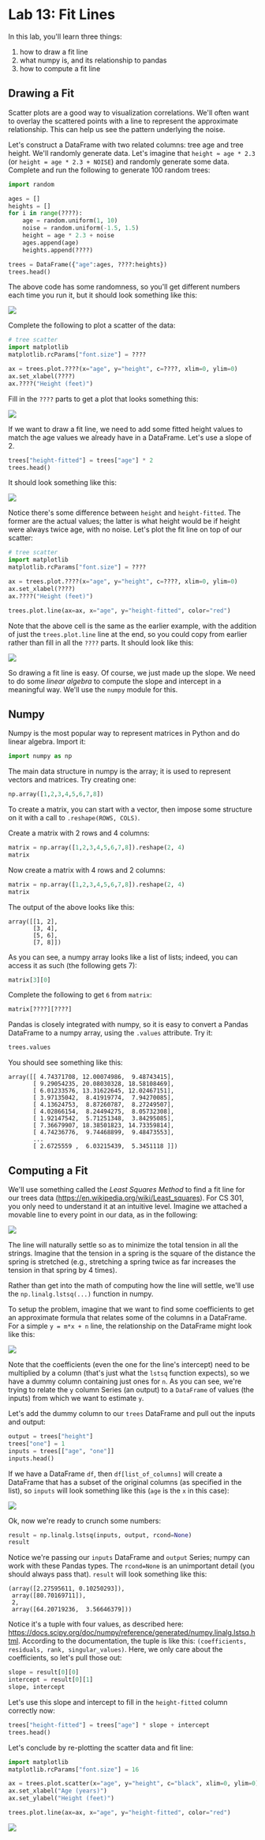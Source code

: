 # Lab 13: Fit Lines

In this lab, you'll learn three things:

1. how to draw a fit line
2. what numpy is, and its relationship to pandas
3. how to compute a fit line

## Drawing a Fit

Scatter plots are a good way to visualization correlations.  We'll
often want to overlay the scattered points with a line to represent
the approximate relationship.  This can help us see the pattern
underlying the noise.

Let's construct a DataFrame with two related columns: tree age and
tree height.  We'll randomly generate data.  Let's imagine that
`height ≈ age * 2.3` (or `height = age * 2.3 + NOISE`) and randomly
generate some data.  Complete and run the following to generate 100
random trees:

```python
import random

ages = []
heights = []
for i in range(????):
    age = random.uniform(1, 10)
    noise = random.uniform(-1.5, 1.5)
    height = age * 2.3 + noise
    ages.append(age)
    heights.append(????)

trees = DataFrame({"age":ages, ????:heights})
trees.head()
```

The above code has some randomness, so you'll get different numbers
each time you run it, but it should look something like this:

<img src="tree-df.png">

Complete the following to plot a scatter of the data:

```python
# tree scatter
import matplotlib
matplotlib.rcParams["font.size"] = ????

ax = trees.plot.????(x="age", y="height", c=????, xlim=0, ylim=0)
ax.set_xlabel(????)
ax.????("Height (feet)")
```

Fill in the `????` parts to get a plot that looks something this:

<img src="scatter.png">

If we want to draw a fit line, we need to add some fitted height
values to match the age values we already have in a DataFrame.
Let's use a slope of 2.

```python
trees["height-fitted"] = trees["age"] * 2
trees.head()
```

It should look something like this:

<img src="tree-df-2.png">

Notice there's some difference between `height` and `height-fitted`.
The former are the actual values; the latter is what height would be
if height were always twice age, with no noise.  Let's plot the fit
line on top of our scatter:

```python
# tree scatter
import matplotlib
matplotlib.rcParams["font.size"] = ????

ax = trees.plot.????(x="age", y="height", c=????, xlim=0, ylim=0)
ax.set_xlabel(????)
ax.????("Height (feet)")

trees.plot.line(ax=ax, x="age", y="height-fitted", color="red")
```

Note that the above cell is the same as the earlier example, with the
addition of just the `trees.plot.line` line at the end, so you could
copy from earlier rather than fill in all the `????` parts.  It should
look like this:

<img src="scatter-2.png">

So drawing a fit line is easy.  Of course, we just made up the slope.
We need to do some *linear algebra* to compute the slope and intercept
in a meaningful way.  We'll use the `numpy` module for this.

## Numpy

Numpy is the most popular way to represent matrices in Python and do
linear algebra.  Import it:

```python
import numpy as np
```

The main data structure in numpy is the array; it is used to represent
vectors and matrices.  Try creating one:

```python
np.array([1,2,3,4,5,6,7,8])
```

To create a matrix, you can start with a vector, then impose some
structure on it with a call to `.reshape(ROWS, COLS)`.

Create a matrix with 2 rows and 4 columns:

```python
matrix = np.array([1,2,3,4,5,6,7,8]).reshape(2, 4)
matrix
```

Now create a matrix with 4 rows and 2 columns:

```python
matrix = np.array([1,2,3,4,5,6,7,8]).reshape(2, 4)
matrix
```

The output of the above looks like this:

```
array([[1, 2],
       [3, 4],
       [5, 6],
       [7, 8]])
```

As you can see, a numpy array looks like a list of lists; indeed, you
can access it as such (the following gets 7):

```python
matrix[3][0]
```

Complete the following to get `6` from `matrix`:

```python
matrix[????][????]
```

Pandas is closely integrated with numpy, so it is easy to convert a
Pandas DataFrame to a numpy array, using the `.values` attribute.  Try
it:

```python
trees.values
```

You should see something like this:

```
array([[ 4.74371708, 12.00074986,  9.48743415],
       [ 9.29054235, 20.08030328, 18.58108469],
       [ 6.01233576, 13.31622645, 12.02467151],
       [ 3.97135042,  8.41919774,  7.94270085],
       [ 4.13624753,  8.87260787,  8.27249507],
       [ 4.02866154,  8.24494275,  8.05732308],
       [ 1.92147542,  5.71251348,  3.84295085],
       [ 7.36679907, 18.38501823, 14.73359814],
       [ 4.74236776,  9.74468899,  9.48473553],
       ...
       [ 2.6725559 ,  6.03215439,  5.3451118 ]])
```

## Computing a Fit

We'll use something called the *Least Squares Method* to find a fit
line for our trees data (https://en.wikipedia.org/wiki/Least_squares).
For CS 301, you only need to understand it at an intuitive level.
Imagine we attached a movable line to every point in our data, as in
the following:

<img src="springs.png">

The line will naturally settle so as to minimize the total tension in
all the strings.  Imagine that the tension in a spring is the square
of the distance the spring is stretched (e.g., stretching a spring
twice as far increases the tension in that spring by 4 times).

Rather than get into the math of computing how the line will settle,
we'll use the `np.linalg.lstsq(...)` function in numpy.

To setup the problem, imagine that we want to find some coefficients
to get an approximate formula that relates some of the columns in a
DataFrame.  For a simple `y = m*x + n` line, the relationship on the
DataFrame might look like this:

<img src="columns.png">

Note that the coefficients (even the one for the line's intercept)
need to be multiplied by a column (that's just what the `lstsq`
function expects), so we have a dummy column containing just ones for
`n`.  As you can see, we're trying to relate the `y` column Series (an
output) to a `DataFrame` of values (the inputs) from which we want to
estimate `y`.

Let's add the dummy column to our `trees` DataFrame and pull out the
inputs and output:

```python
output = trees["height"]
trees["one"] = 1
inputs = trees[["age", "one"]]
inputs.head()
```

If we have a DataFrame `df`, then `df[list_of_columns]` will create a
DataFrame that has a subset of the original columns (as specified in
the list), so `inputs` will look something like this (`age` is the
`x` in this case):

<img src="inputs.png">

Ok, now we're ready to crunch some numbers:

```python
result = np.linalg.lstsq(inputs, output, rcond=None)
result
```

Notice we're passing our `inputs` DataFrame and `output` Series; numpy
can work with these Pandas types.  The `rcond=None` is an unimportant
detail (you should always pass that).  `result` will look something
like this:

```
(array([2.27595611, 0.10250293]),
 array([80.70169711]),
 2,
 array([64.20719236,  3.56646379]))
```

Notice it's a tuple with four values, as described here:
https://docs.scipy.org/doc/numpy/reference/generated/numpy.linalg.lstsq.html.
According to the documentation, the tuple is like this:
`(coefficients, residuals, rank, singular_values)`.  Here, we only
care about the coefficients, so let's pull those out:

```python
slope = result[0][0]
intercept = result[0][1]
slope, intercept
```

Let's use this slope and intercept to fill in the `height-fitted` column correctly now:

```python
trees["height-fitted"] = trees["age"] * slope + intercept
trees.head()
```

Let's conclude by re-plotting the scatter data and fit line:

```python
import matplotlib
matplotlib.rcParams["font.size"] = 16

ax = trees.plot.scatter(x="age", y="height", c="black", xlim=0, ylim=0)
ax.set_xlabel("Age (years)")
ax.set_ylabel("Height (feet)")

trees.plot.line(ax=ax, x="age", y="height-fitted", color="red")
```

<img src="final.png">